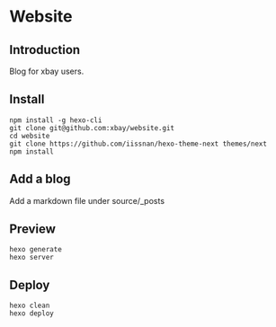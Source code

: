 Website
=======

Introduction
------------
Blog for xbay users.

Install
-------

    npm install -g hexo-cli
    git clone git@github.com:xbay/website.git
    cd website
    git clone https://github.com/iissnan/hexo-theme-next themes/next
    npm install

Add a blog
----------
Add a markdown file under source/_posts

Preview
-------
    hexo generate
    hexo server

Deploy
------

    hexo clean
    hexo deploy
